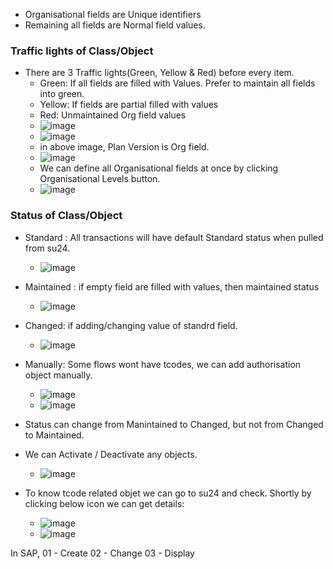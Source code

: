 - Organisational fields are Unique identifiers
- Remaining all fields are Normal field values.
### Traffic lights of Class/Object
- There are 3 Traffic lights(Green, Yellow & Red) before every item.
  - Green: If all fields are filled with Values. Prefer to maintain all fields into green.
  - Yellow: If fields are partial filled with values
  - Red: Unmaintained Org field values
  - ![image](https://github.com/user-attachments/assets/0214d526-3f71-4e91-b085-c73d29fa4ec5)
  - ![image](https://github.com/user-attachments/assets/27924fb0-76d5-46bd-9689-94e2fc0eaa04)
  - in above image, Plan Version is Org field.
  - ![image](https://github.com/user-attachments/assets/bf42ea05-9a5c-4f28-8bdf-525ed2ce55bb)
  - We can define all Organisational fields at once by clicking Organisational Levels button.
  - ![image](https://github.com/user-attachments/assets/1312c9b1-bd84-4e1b-ab61-f8c7060183f3)

### Status of Class/Object
- Standard : All transactions will have default Standard status when pulled from su24.
  - ![image](https://github.com/user-attachments/assets/96a3bb34-1049-4c3f-9229-ea2cd44e8529)
- Maintained : if empty field are filled with values, then maintained status
  -  ![image](https://github.com/user-attachments/assets/2030a7e5-6d9c-404a-adef-ba97f39a17fd)
- Changed: if adding/changing value of standrd field.
  - ![image](https://github.com/user-attachments/assets/2012274b-9a81-445a-b8ea-4baddcf8f936)
- Manually: Some flows wont have tcodes, we can add authorisation object manually. 
  - ![image](https://github.com/user-attachments/assets/283ee822-b950-4881-855f-46ef5b3afc1d)
  - ![image](https://github.com/user-attachments/assets/b444d6b7-f57c-4379-9884-d5804ef250ae)

- Status can change from Manintained to Changed, but not from Changed to Maintained.

- We can Activate / Deactivate any objects.
  - ![image](https://github.com/user-attachments/assets/58bf538c-ee77-4621-9200-acc15369e47e)

- To know tcode related objet we can go to su24 and check. Shortly by clicking below icon we can get details:
  - ![image](https://github.com/user-attachments/assets/5c7ce02a-d984-4823-9661-cb88680126cb)
  - ![image](https://github.com/user-attachments/assets/f49e8d94-e540-494a-9be0-000f54d65688)


In SAP,
01 - Create
02 - Change
03 - Display
